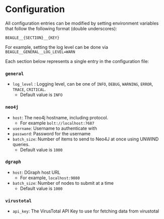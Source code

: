 # Configuration

All configuration entries can be modified by setting environment variables that follow the following format (double underscores):

```
BEAGLE__{SECTION}__{KEY}
```

For example, setting the log level can be done via `BEAGLE__GENERAL__LOG_LEVEL=WARN`

Each section below represents a single entry in the configuration file:

### `general`

-   `log_level` : Logging level, can be one of `INFO`, `DEBUG`, `WARNING`, `ERROR`, `TRACE`, `CRITICAL`.
    -   Default value is `INFO`

### `neo4j`

-   `host`: The neo4j hostname, including protocol.
    -   For example `bolt://localhost:7687`
-   `username`: Username to authenticate with
-   `password`: Password for the username
-   `batch_size`: Number of items to send to Neo4J at once using UNWIND queries.
    -   Default value is `1000`

### `dgraph`

-   `host`: DGraph host URL
    -   For example, `localhost:9080`
-   `batch_size`: Number of nodes to submit at a time
    -   Default value is `1000`

### `virustotal`

-   `api_key`: The VirusTotal API Key to use for fetching data from virustotal
